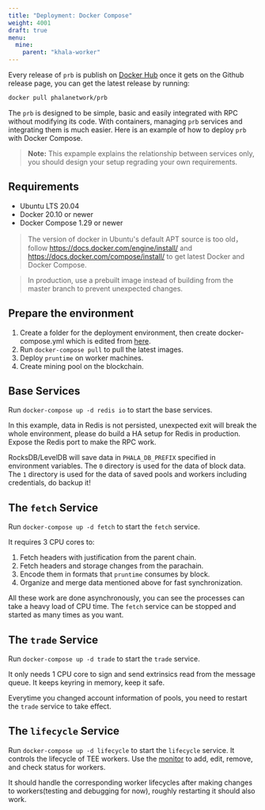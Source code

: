```yaml
---
title: "Deployment: Docker Compose"
weight: 4001
draft: true
menu:
  mine:
    parent: "khala-worker"
---
```


Every release of `prb` is publish on [Docker Hub](https://hub.docker.com/r/phalanetwork/prb) once it gets on the Github release page, you can get the latest release by running:

```bash
docker pull phalanetwork/prb
```

The `prb` is designed to be simple, basic and easily integrated with RPC without modifying its code. With containers, managing `prb` services and integrating them is much easier. Here is an example of how to deploy `prb` with Docker Compose.

> **Note:** This expample explains the relationship between services only, you should design your setup regrading your own requirements.

## Requirements

- Ubuntu LTS 20.04
- Docker 20.10 or newer
- Docker Compose 1.29 or newer

> The version of docker in Ubuntu's default APT source is too old，follow https://docs.docker.com/engine/install/ and https://docs.docker.com/compose/install/ to get latest Docker and Docker Compose.

> In production, use a prebuilt image instead of building from the master branch to prevent unexpected changes.

## Prepare the environment

1. Create a folder for the deployment environment, then create docker-compose.yml which is edited from [here](https://github.com/Phala-Network/runtime-bridge/blob/master/docker/testing/bridge/docker-compose.example.yml).
2. Run `docker-compose pull` to pull the latest images.
3. Deploy `pruntime` on worker machines.
4. Create mining pool on the blockchain.

## Base Services

Run `docker-compose up -d redis io` to start the base services.

In this example, data in Redis is not persisted, unexpected exit will break the whole environment, please do build a HA setup for Redis in production. Expose the Redis port to make the RPC work.

RocksDB/LevelDB will save data in `PHALA_DB_PREFIX` specified in environment variables. The `0` directory is used for the data of block data. The `1` directory is used for the data of saved pools and workers including credentials, do backup it!

## The `fetch` Service

Run `docker-compose up -d fetch` to start the `fetch` service.

It requires 3 CPU cores to:

1. Fetch headers with justification from the parent chain.
2. Fetch headers and storage changes from the parachain.
3. Encode them in formats that `pruntime` consumes by block.
4. Organize and merge data mentioned above for fast synchronization.

All these work are done asynchronously, you can see the processes can take a heavy load of CPU time. The `fetch` service can be stopped and started as many times as you want.

## The `trade` Service

Run `docker-compose up -d trade` to start the `trade` service.

It only needs 1 CPU core to sign and send extrinsics read from the message queue. It keeps keyring in memory, keep it safe.

Everytime you changed account information of pools, you need to restart the `trade` service to take effect.

## The `lifecycle` Service

Run `docker-compose up -d lifecycle` to start the `lifecycle` service. It controls the lifecycle of TEE workers. Use the [monitor](https://github.com/Phala-Network/runtime-bridge-monitor) to add, edit, remove, and check status for workers.

It should handle the corresponding worker lifecycles after making changes to workers(testing and debugging for now), roughly restarting it should also work.
